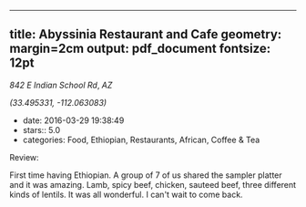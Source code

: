 
---
title: Abyssinia Restaurant and Cafe
geometry: margin=2cm
output: pdf_document
fontsize: 12pt
---

_842 E Indian School Rd_, _AZ_

*(33.495331, -112.063083)*

- date: 2016-03-29 19:38:49
- stars:: 5.0
-  categories: Food, Ethiopian, Restaurants, African, Coffee & Tea

Review:

First time having Ethiopian.  A group of 7 of us shared the sampler platter and it was amazing.  Lamb, spicy beef, chicken, sauteed beef, three different kinds of lentils.  It was all wonderful.  I can't wait to come back.

